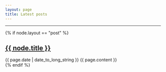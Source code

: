 ```yaml
---
layout: page
title: Latest posts
---
```


<hr>

{% if node.layout == "post" %}
  <article>
    <h2>
      <a href="{{ page.url }}">
        {{ node.title }}
      </a>
    </h2>
    <time datetime="{{ page.date | date: "%Y-%m-%d" }}">{{ page.date | date_to_long_string }}</time>
    {{ page.content }}
  </article>
{% endif %}